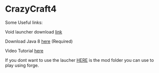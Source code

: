 # CrazyCraft4

Some Useful links:

Void launcher download [link](https://voidswrath.com/voidlauncher/)

Download Java 8 [here](https://vl4.voidswrath.com/release/jre-8u241-windows-x64.exe) (Required) 

Video Tutorial [here](https://www.youtube.com/watch?v=3jSaKHl3kyU)


If you dont want to use the laucher [HERE](baba) is the mod folder you can use to play using forge.
